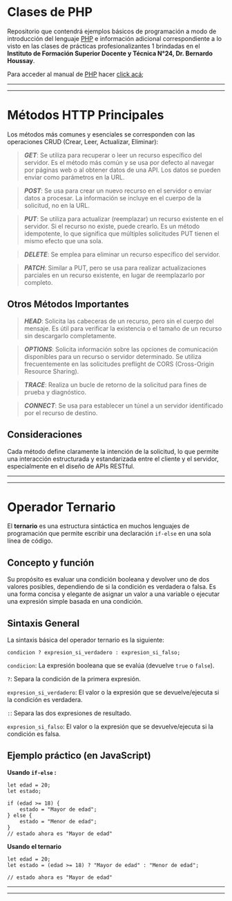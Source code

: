 # Clases de PHP

Repositorio que contendrá ejemplos básicos de programación a modo de introducción del lenguaje [PHP](https://www.php.net/) e información adicional correspondiente a lo visto en las clases de prácticas profesionalizantes 1 brindadas en el **Instituto de Formación Superior Docente y Técnica N°24, Dr. Bernardo Houssay**.

Para acceder al manual de [PHP](https://www.php.net/) hacer [click acá](https://www.php.net/);

---
---

# Métodos HTTP Principales

Los métodos más comunes y esenciales se corresponden con las operaciones CRUD (Crear, Leer, Actualizar, Eliminar):

> **_GET_**: Se utiliza para recuperar o leer un recurso específico del servidor. Es el método más común y se usa por defecto al navegar por páginas web o al obtener datos de una API. Los datos se pueden enviar como parámetros en la URL.

> **_POST_**: Se usa para crear un nuevo recurso en el servidor o enviar datos a procesar. La información se incluye en el cuerpo de la solicitud, no en la URL.

> **_PUT_**: Se utiliza para actualizar (reemplazar) un recurso existente en el servidor. Si el recurso no existe, puede crearlo. Es un método idempotente, lo que significa que múltiples solicitudes PUT tienen el mismo efecto que una sola.

> **_DELETE_**: Se emplea para eliminar un recurso específico del servidor.

> **_PATCH_**: Similar a PUT, pero se usa para realizar actualizaciones parciales en un recurso existente, en lugar de reemplazarlo por completo. 

## Otros Métodos Importantes

> **_HEAD_**: Solicita las cabeceras de un recurso, pero sin el cuerpo del mensaje. Es útil para verificar la existencia o el tamaño de un recurso sin descargarlo completamente.

> **_OPTIONS_**: Solicita información sobre las opciones de comunicación disponibles para un recurso o servidor determinado. Se utiliza frecuentemente en las solicitudes preflight de CORS (Cross-Origin Resource Sharing).

> **_TRACE_**: Realiza un bucle de retorno de la solicitud para fines de prueba y diagnóstico.

> **_CONNECT_**: Se usa para establecer un túnel a un servidor identificado por el recurso de destino. 

## Consideraciones

Cada método define claramente la intención de la solicitud, lo que permite una interacción estructurada y estandarizada entre el cliente y el servidor, especialmente en el diseño de APIs RESTful.

---
---

# Operador Ternario

El **ternario** es una estructura sintáctica en muchos lenguajes de programación que permite escribir una declaración `if-else` en una sola línea de código.

## Concepto y función

Su propósito es evaluar una condición booleana y devolver uno de dos valores posibles, dependiendo de si la condición es verdadera o falsa. Es una forma concisa y elegante de asignar un valor a una variable o ejecutar una expresión simple basada en una condición.

## Sintaxis General

La sintaxis básica del operador ternario es la siguiente:

`condicion ? expresion_si_verdadero : expresion_si_falso;`

`condicion`: La expresión booleana que se evalúa (devuelve `true` o `false`).

`?`: Separa la condición de la primera expresión.

`expresion_si_verdadero`: El valor o la expresión que se devuelve/ejecuta si la condición es verdadera.

`:`: Separa las dos expresiones de resultado.

`expresion_si_falso`: El valor o la expresión que se devuelve/ejecuta si la condición es falsa. 

## Ejemplo práctico (en JavaScript)

**Usando `if-else` :**

```
let edad = 20;
let estado;

if (edad >= 18) {
    estado = "Mayor de edad";
} else {
    estado = "Menor de edad";
}
// estado ahora es "Mayor de edad"
```

**Usando el ternario**

```
let edad = 20;
let estado = (edad >= 18) ? "Mayor de edad" : "Menor de edad";

// estado ahora es "Mayor de edad"
```
---
---